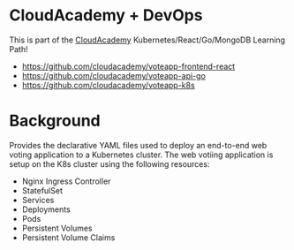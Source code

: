 # CloudAcademy + DevOps
This is part of the [CloudAcademy](https://cloudacademy.com/library/) Kubernetes/React/Go/MongoDB Learning Path!

* https://github.com/cloudacademy/voteapp-frontend-react
* https://github.com/cloudacademy/voteapp-api-go
* https://github.com/cloudacademy/voteapp-k8s

# Background
Provides the declarative YAML files used to deploy an end-to-end web voting application to a Kubernetes cluster. The web votiing application is setup on the K8s cluster using the following resources:
* Nginx Ingress Controller
* StatefulSet
* Services
* Deployments
* Pods
* Persistent Volumes
* Persistent Volume Claims
